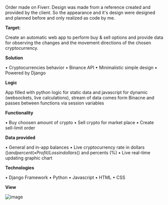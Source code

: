Order made on Fiverr. Design was made from a reference created and provided by the client. So the appearance and it's design were designed and planned before and only realized as code by me.

**Target:**

Create an automatic web app to perform buy & sell options and provide data for
observing the changes and the movement directions of the chosen cryptocurrency.

**Solution**

• Cryptocurrencies behavior
• Binance API
• Minimalistic simple design
• Powered by Django

**Logic**

App filled with python logic for static data 
and javascript for dynamic (websockets, 
live calculations), stream of data comes 
form Binacne and passes between 
functions via session variables

**Functionality**

• Buy choosen amount of crypto
• Sell crypto for market place
• Create sell-limit order

**Data provided**

• General and in-app balances
• Live cryptocurrency rate in dollars ($) and 
percent (%)
• Profit / Loss in dollars ($) and percents (%)
• Live real-time updating graphic chart

**Technologies**

• Django Framework
• Python
• Javascript
• HTML
• CSS

**View**


![image](https://github.com/yankee-co/trade-app/assets/72886859/7a47e822-41ec-4833-960d-9dfd1e380da8)
